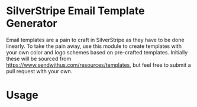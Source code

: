 # SilverStripe Email Template Generator
Email templates are a pain to craft in SilverStripe as they have to be done linearly.  To take the pain away, use this
module to create templates with your own color and logo schemes based on pre-crafted templates.  Initially these will be
sourced from https://www.sendwithus.com/resources/templates, but feel free to submit a pull request with your own.

# Usage


